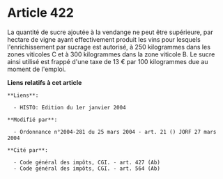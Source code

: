 # Article 422

La quantité de sucre ajoutée à la vendange ne peut être supérieure, par hectare de vigne ayant effectivement produit les vins
pour lesquels l'enrichissement par sucrage est autorisé, à 250 kilogrammes dans les zones viticoles C et à 300 kilogrammes
dans la zone viticole B. Le sucre ainsi utilisé est frappé d'une taxe de 13 € par 100 kilogrammes due au moment de l'emploi.

**Liens relatifs à cet article**

	**Liens**:

	  - HISTO: Edition du 1er janvier 2004

	**Modifié par**:

	  - Ordonnance n°2004-281 du 25 mars 2004 - art. 21 () JORF 27 mars 2004

	**Cité par**:

	  - Code général des impôts, CGI. - art. 427 (Ab)
	  - Code général des impôts, CGI. - art. 564 (Ab)
